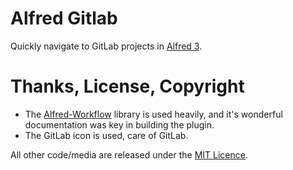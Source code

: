 # Alfred Gitlab

Quickly navigate to GitLab projects in [Alfred 3][alfred].

# Thanks, License, Copyright

- The [Alfred-Workflow][alfred-workflow] library is used heavily, and it's wonderful documentation was key in building the plugin.
- The GitLab icon is used, care of GitLab.

All other code/media are released under the [MIT Licence][license].

[alfred]: http://www.alfredapp.com/
[alfred-workflow]: http://www.deanishe.net/alfred-workflow/
[license]: src/LICENSE.txt